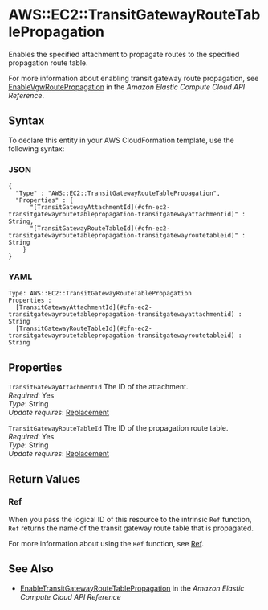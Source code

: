 # AWS::EC2::TransitGatewayRouteTablePropagation<a name="aws-resource-ec2-transitgatewayroutetablepropagation"></a>

Enables the specified attachment to propagate routes to the specified propagation route table\.

For more information about enabling transit gateway route propagation, see [EnableVgwRoutePropagation](https://docs.aws.amazon.com/AWSEC2/latest/APIReference/API_EnableTransitGatewayRouteTablePropagation.html) in the *Amazon Elastic Compute Cloud API Reference*\.

## Syntax<a name="aws-resource-ec2-transitgatewayroutetablepropagation-syntax"></a>

To declare this entity in your AWS CloudFormation template, use the following syntax:

### JSON<a name="aws-resource-ec2-transitgatewayroutetablepropagation-syntax.json"></a>

```
{
  "Type" : "AWS::EC2::TransitGatewayRouteTablePropagation",
  "Properties" : {
      "[TransitGatewayAttachmentId](#cfn-ec2-transitgatewayroutetablepropagation-transitgatewayattachmentid)" : String,
      "[TransitGatewayRouteTableId](#cfn-ec2-transitgatewayroutetablepropagation-transitgatewayroutetableid)" : String
    }
}
```

### YAML<a name="aws-resource-ec2-transitgatewayroutetablepropagation-syntax.yaml"></a>

```
Type: AWS::EC2::TransitGatewayRouteTablePropagation
Properties : 
﻿  [TransitGatewayAttachmentId](#cfn-ec2-transitgatewayroutetablepropagation-transitgatewayattachmentid) : String
﻿  [TransitGatewayRouteTableId](#cfn-ec2-transitgatewayroutetablepropagation-transitgatewayroutetableid) : String
```

## Properties<a name="aws-resource-ec2-transitgatewayroutetablepropagation-properties"></a>

`TransitGatewayAttachmentId`  <a name="cfn-ec2-transitgatewayroutetablepropagation-transitgatewayattachmentid"></a>
The ID of the attachment\.  
*Required*: Yes  
*Type*: String  
*Update requires*: [Replacement](https://docs.aws.amazon.com/AWSCloudFormation/latest/UserGuide/using-cfn-updating-stacks-update-behaviors.html#update-replacement)

`TransitGatewayRouteTableId`  <a name="cfn-ec2-transitgatewayroutetablepropagation-transitgatewayroutetableid"></a>
The ID of the propagation route table\.  
*Required*: Yes  
*Type*: String  
*Update requires*: [Replacement](https://docs.aws.amazon.com/AWSCloudFormation/latest/UserGuide/using-cfn-updating-stacks-update-behaviors.html#update-replacement)

## Return Values<a name="aws-resource-ec2-transitgatewayroutetablepropagation-return-values"></a>

### Ref<a name="aws-resource-ec2-transitgatewayroutetablepropagation-return-values-ref"></a>

 When you pass the logical ID of this resource to the intrinsic `Ref` function, `Ref` returns the name of the transit gateway route table that is propagated\.

For more information about using the `Ref` function, see [Ref](https://docs.aws.amazon.com/AWSCloudFormation/latest/UserGuide/intrinsic-function-reference-ref.html)\.

## See Also<a name="aws-resource-ec2-transitgatewayroutetablepropagation--seealso"></a>
+  [EnableTransitGatewayRouteTablePropagation](https://docs.aws.amazon.com/AWSEC2/latest/APIReference/API_EnableTransitGatewayRouteTablePropagation.html) in the *Amazon Elastic Compute Cloud API Reference* 